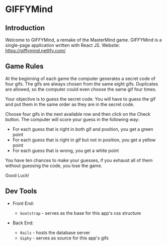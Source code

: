 # GIFFYMind

## Introduction
Welcome to GIFFYMind, a remake of the MasterMind game. GIFFYMind is a single-page application written with React JS.
Website: https://giffymind.netlify.com/

## Game Rules
At the beginning of each game the computer generates a secret code of four gifs. The gifs are always chosen from the same eight gifs. Duplicates are allowed, so the computer could even choose the same gif four times.

Your objective is to guess the secret code. You will have to guess the gif and put them in the same order as they are in the secret code.

Choose four gifs in the next available row and then click on the Check button. The computer will score your guess in the following way:

- For each guess that is right in both gif and position, you get a green point
- For each guess that is right in gif but not in position, you get a yellow point
- For each guess that is wrong, you get a white point

You have ten chances to make your guesses, if you exhaust all of them without guessing the code, you lose the game.

Good Luck!

## Dev Tools
- Front End:
  - `bootstrap` - serves as the base for this app's css structure

- Back End:
  - `Rails` - hosts the database server
  - `Giphy` - serves as source for this app's gifs
